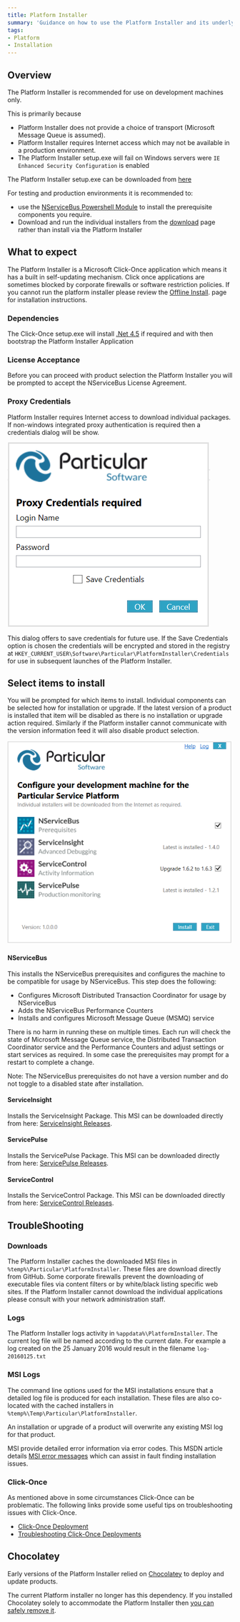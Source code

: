 ```yaml
---
title: Platform Installer
summary: 'Guidance on how to use the Platform Installer and its underlying components'
tags:
- Platform
- Installation
---
```


## Overview

The Platform Installer is recommended for use on development machines only.

This is primarily because

- Platform Installer does not provide a choice of transport (Microsoft Message Queue is assumed).
- Platform Installer requires Internet access which may not be available in a production environment.
- The Platform Installer setup.exe will fail on Windows servers were `IE Enhanced Security Configuration` is enabled

The Platform Installer setup.exe can be downloaded from [here](http://particular.net/start-platform-download)
   
For testing and production environments it is recommended to:

 * use the [NServiceBus Powershell Module](/nservicebus/operations/management-using-powershell.md) to install the prerequisite components you require.
 * Download and run the individual installers from the [download](http://particular.net/downloads) page rather than install via the Platform Installer


## What to expect

The Platform Installer is a Microsoft Click-Once application which means it has a built in self-updating mechanism. Click once applications are sometimes blocked by corporate firewalls or software restriction policies. If you cannot run the platform installer please review the [Offline Install](offline.md). page for installation instructions.


### Dependencies

The Click-Once setup.exe will install [.Net 4.5](http://www.microsoft.com/en-au/download/details.aspx?id=40779) if required and with then bootstrap the Platform Installer Application


### License Acceptance

Before you can proceed with product selection the Platform Installer you will be prompted to accept the NServiceBus License Agreement.


### Proxy Credentials

Platform Installer requires Internet access to download individual packages. If non-windows integrated proxy authentication is required then a credentials dialog will be show.

![](save-credentials.png)

This dialog offers to save credentials for future use.
If the Save Credentials option is chosen the credentials will be encrypted and stored in the registry at `HKEY_CURRENT_USER\Software\Particular\PlatformInstaller\Credentials` for use in subsequent launches of the Platform Installer. 


## Select items to install

You will be prompted for which items to install. Individual components can be selected how for installation or upgrade. If the latest version of a product is installed that item will be disabled as there is no installation or upgrade action required. Similarly if the Platform installer cannot communicate with the version information feed it will also disable product selection.

![](select-items.png)


#### NServiceBus

This installs the NServiceBus prerequisites and configures the machine to be compatible for usage by NServiceBus.
This step does the following:

 * Configures Microsoft Distributed Transaction Coordinator for usage by NServiceBus
 * Adds the NServiceBus Performance Counters
 * Installs and configures Microsoft Message Queue (MSMQ) service

There is no harm in running these on multiple times. Each run will check the state of Microsoft Message Queue service, the Distributed Transaction Coordinator service and the Performance Counters and adjust settings or start services as required. In some case the prerequisites may prompt for a restart to complete a change.

Note: The NServiceBus prerequisites do not have a version number and do not toggle to a disabled state after installation.

#### ServiceInsight

Installs the ServiceInsight Package. This MSI can be downloaded directly from here: [ServiceInsight Releases](https://github.com/Particular/ServiceInsight/releases/latest).


#### ServicePulse

Installs the ServicePulse Package. This MSI can be downloaded directly from here: [ServicePulse Releases](https://github.com/Particular/ServicePulse/releases/latest).
   

#### ServiceControl

Installs the ServiceControl Package. This MSI can be downloaded directly from here: [ServiceControl Releases](https://github.com/Particular/ServiceControl/releases/latest).


## TroubleShooting

### Downloads

The Platform Installer caches the downloaded MSI files in `%temp%\Particular\PlatformInstaller`. These files are download directly from GitHub. Some corporate firewalls prevent the downloading of executable files via content filters or by white/black listing specific web sites. If the Platform Installer cannot download the individual applications please consult with your network administration staff. 

### Logs

The Platform Installer logs activity in `%appdata%\PlatformInstaller`.  The current log file will be  named according to the current date. For example a log created  on the 25 January 2016 would result in the filename `log-20160125.txt`   

### MSI Logs

The command line options used for the MSI installations ensure that a detailed log file is produced for each installation. These files are also co-located with the cached installers in `%temp%\Temp\Particular\PlatformInstaller`.

An installation or upgrade of a product will overwrite any existing MSI log for that product.

MSI provide detailed error information via error codes. This MSDN article details [MSI error messages](https://msdn.microsoft.com/en-us/library/aa376931.aspx) which can assist in fault finding installation issues.


### Click-Once

As mentioned above in some circumstances Click-Once can be problematic. The following links provide some useful tips on troubleshooting issues with Click-Once.

* [Click-Once Deployment](https://msdn.microsoft.com/en-us/library/t71a733d.aspx)
* [Troubleshooting Click-Once Deployments](https://msdn.microsoft.com/en-us/library/fb94w1t5.aspx)


## Chocolatey

Early versions of the Platform Installer relied on [Chocolatey](https://chocolatey.org) to deploy and update products.

The current Platform installer no longer has this dependency. If you installed Chocolatey solely to accommodate the Platform Installer then [you can safely remove it](https://github.com/chocolatey/choco/wiki/Uninstallation).